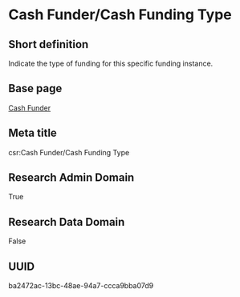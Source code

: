 # Cash Funder/Cash Funding Type
## Short definition
Indicate the type of funding for this specific funding instance.
## Base page
[Cash Funder](https://github.com/EuroCRIS/CASRAI-Dictionairies/blob/main/Objects/Cash%20Funder.md)
## Meta title
csr:Cash Funder/Cash Funding Type
## Research Admin Domain
True
## Research Data Domain
False
## UUID
ba2472ac-13bc-48ae-94a7-ccca9bba07d9
